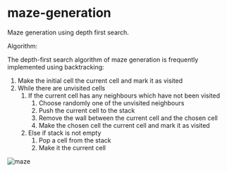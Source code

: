 # maze-generation

Maze generation using depth first search.

Algorithm:

The depth-first search algorithm of maze generation is frequently implemented using backtracking:

1. Make the initial cell the current cell and mark it as visited
2. While there are unvisited cells
    1. If the current cell has any neighbours which have not been visited
        1. Choose randomly one of the unvisited neighbours
        2. Push the current cell to the stack
        3. Remove the wall between the current cell and the chosen cell
        4. Make the chosen cell the current cell and mark it as visited
    2. Else if stack is not empty
        1. Pop a cell from the stack
        2. Make it the current cell

![maze](https://i.imgur.com/uFbP5Sw.gif)

